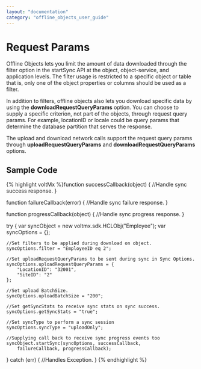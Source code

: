 ```yaml
---
layout: "documentation"
category: "offline_objects_user_guide"
---
```


Request Params
==============

Offline Objects lets you limit the amount of data downloaded through the filter option in the startSync API at the object, object-service, and application levels. The filter usage is restricted to a specific object or table that is, only one of the object properties or columns should be used as a filter.

In addition to filters, offline objects also lets you download specific data by using the **downloadRequestQueryParams** option. You can choose to supply a specific criterion, not part of the objects, through request query params. For example, locationID or locale could be query params that determine the database partition that serves the response.

The upload and download network calls support the request query params through **uploadRequestQueryParams** and **downloadRequestQueryParams** options.

Sample Code
-----------

{% highlight voltMx %}function successCallback(object) {
    //Handle sync success response.
}

function failureCallback(error) {
    //Handle sync failure response.
}

function progressCallback(object) {
    //Handle sync progress response.
}

try {
    var syncObject = new voltmx.sdk.HCLObj("Employee");
    var syncOptions = {};

    //Set filters to be applied during download on object.
    syncOptions.filter = "EmployeeID eq 2";

    //Set uploadRequestQueryParams to be sent during sync in Sync Options.
    syncOptions.uploadRequestQueryParams = {
        "LocationID": "32001",
        "SiteID": "2"
    };

    //Set upload BatchSize.
    syncOptions.uploadBatchSize = "200";

    //Set getSyncStats to receive sync stats on sync success.
    syncOptions.getSyncStats = "true";

    //Set syncType to perform a sync session
    syncOptions.syncType = "uploadOnly";

    //Supplying call back to receive sync progress events too
    syncObject.startSync(syncOptions, successCallback,
        failureCallback, progressCallback);
} catch (err) {
    //Handles Exception.
}
{% endhighlight %}
